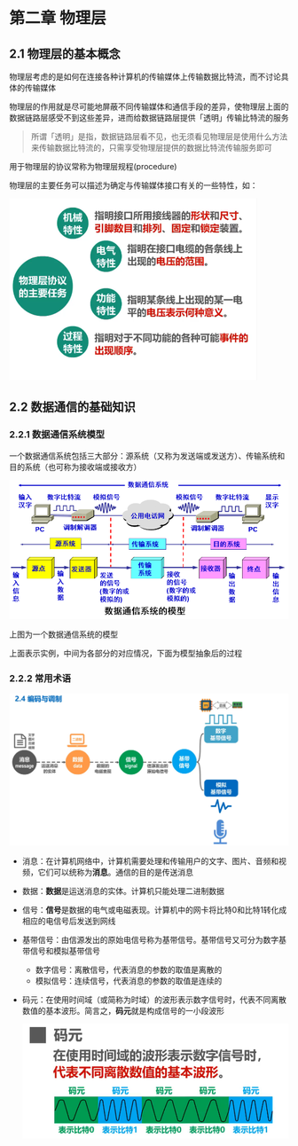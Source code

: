 # 第二章 物理层

## 2.1 物理层的基本概念

物理层考虑的是如何在连接各种计算机的传输媒体上传输数据比特流，而不讨论具体的传输媒体

物理层的作用就是尽可能地屏蔽不同传输媒体和通信手段的差异，使物理层上面的数据链路层感受不到这些差异，进而给数据链路层提供「透明」传输比特流的服务

> 所谓「透明」是指，数据链路层看不见，也无须看见物理层是使用什么方法来传输数据比特流的，只需享受物理层提供的数据比特流传输服务即可

用于物理层的协议常称为物理层规程(procedure)

物理层的主要任务可以描述为确定与传输媒体接口有关的一些特性，如：

![主要任务](images/2023-03-20-21-02-32.png)

## 2.2 数据通信的基础知识

### 2.2.1 数据通信系统模型

一个数据通信系统包括三大部分：源系统（又称为发送端或发送方）、传输系统和目的系统（也可称为接收端或接收方）

![数据通信系统模型](images/2023-03-20-21-07-55.png)

上图为一个数据通信系统的模型

上面表示实例，中间为各部分的对应情况，下面为模型抽象后的过程

### 2.2.2 常用术语

![常用术语](images/2023-03-20-21-21-26.png)

* 消息：在计算机网络中，计算机需要处理和传输用户的文字、图片、音频和视频，它们可以统称为**消息**。通信的目的是传送消息
* 数据：**数据**是运送消息的实体。计算机只能处理二进制数据
* 信号：**信号**是数据的电气或电磁表现。计算机中的网卡将比特0和比特1转化成相应的电信号后发送到网线
* 基带信号：由信源发出的原始电信号称为基带信号。基带信号又可分为数字基带信号和模拟基带信号
  * 数字信号：离散信号，代表消息的参数的取值是离散的
  * 模拟信号：连续信号，代表消息的参数的取值是连续的
* 码元：在使用时间域（或简称为时域）的波形表示数字信号时，代表不同离散数值的基本波形。简言之，**码元**就是构成信号的一小段波形
  
  ![码元](images/2023-03-20-21-23-49.png)

  